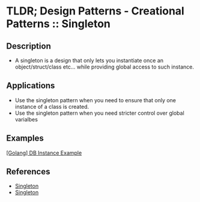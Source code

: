 # TLDR; Design Patterns - Creational Patterns :: Singleton

## Description

- A singleton is a design that only lets you instantiate once an object/struct/class etc... while providing global access to such instance.

## Applications

- Use the singleton pattern when you need to ensure that only one instance of a class is created.
- Use the singleton pattern when you need stricter control over global varialbes

## Examples

[\[Golang\] DB Instance Example](golang/application.go)

## References

- [Singleton](https://www.refactoring.guru/design-patterns/singleton)
- [Singleton](https://en.wikipedia.org/wiki/Singleton_pattern)
